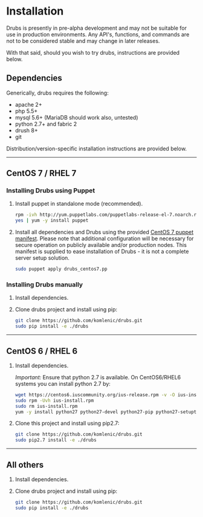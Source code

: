# Installation

Drubs is presently in pre-alpha development and may not be suitable for use in
production environments.  Any API's, functions, and commands are not to be
considered stable and may change in later releases.

With that said, should you wish to try drubs, instructions are provided below.

## Dependencies

Generically, drubs requires the following:

* apache 2+
* php 5.5+
* mysql 5.6+ (MariaDB should work also, untested)
* python 2.7+ and fabric 2
* drush 8+
* git

Distribution/version-specific installation instructions are provided below.

---

## CentOS 7 / RHEL 7

### Installing Drubs using Puppet

1.  Install puppet in standalone mode (recommended).

    ```bash
    rpm -ivh http://yum.puppetlabs.com/puppetlabs-release-el-7.noarch.rpm
    yes | yum -y install puppet
    ```

2.  Install all dependencies and Drubs using the provided
    [CentOS 7 puppet manifest](puppet/drubs_centos7.pp).  Please note that
    additional configuration will be necessary for secure operation on publicly
    available and/or production nodes.  This manifest is supplied to ease
    installation of Drubs - it is not a complete server setup solution.

    ```bash
    sudo puppet apply drubs_centos7.pp
    ```

### Installing Drubs manually

1.  Install dependencies.

2.  Clone drubs project and install using pip:

    ```bash
    git clone https://github.com/komlenic/drubs.git
    sudo pip install -e ./drubs
    ```

---

## CentOS 6 / RHEL 6

1.  Install dependencies.

    *Important:* Ensure that python 2.7 is available.  On CentOS6/RHEL6 systems
    you can install python 2.7 by:

    ```bash
    wget https://centos6.iuscommunity.org/ius-release.rpm -v -O ius-install.rpm
    sudo rpm -Uvh ius-install.rpm
    sudo rm ius-install.rpm
    yum -y install python27 python27-devel python27-pip python27-setuptools python27-virtualenv --enablerepo=ius
    ```

2. Clone this project and install using pip2.7:

    ```bash
    git clone https://github.com/komlenic/drubs.git
    sudo pip2.7 install -e ./drubs
    ```

---

## All others

1.  Install dependencies.

2.  Clone drubs project and install using pip:

    ```bash
    git clone https://github.com/komlenic/drubs.git
    sudo pip install -e ./drubs
    ```
